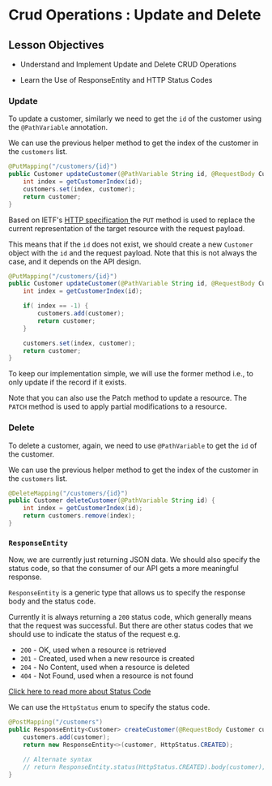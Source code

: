 # Crud Operations : Update and Delete

## Lesson Objectives

- Understand and Implement Update and Delete CRUD Operations

- Learn the Use of ResponseEntity and HTTP Status Codes


### Update

To update a customer, similarly we need to get the `id` of the customer using the `@PathVariable` annotation.

We can use the previous helper method to get the index of the customer in the `customers` list.

```java
@PutMapping("/customers/{id}")
public Customer updateCustomer(@PathVariable String id, @RequestBody Customer customer) {
    int index = getCustomerIndex(id);
    customers.set(index, customer);
    return customer;
}
```

Based on IETF's <a href="https://tools.ietf.org/html/rfc7231#section-4.3.4" target="_blank"> HTTP specification
</a> the `PUT` method is used to replace the current representation of the target resource with the request payload.

This means that if the `id` does not exist, we should create a new `Customer` object with the `id` and the request payload. Note that this is not always the case, and it depends on the API design.

```java
@PutMapping("/customers/{id}")
public Customer updateCustomer(@PathVariable String id, @RequestBody Customer customer) {
    int index = getCustomerIndex(id);

    if( index == -1) {
        customers.add(customer);
        return customer;
    }

    customers.set(index, customer);
    return customer;
}
```

To keep our implementation simple, we will use the former method i.e., to only update if the record if it exists.

Note that you can also use the Patch method to update a resource. The `PATCH` method is used to apply partial modifications to a resource.

### Delete

To delete a customer, again, we need to use `@PathVariable` to get the `id` of the customer.

We can use the previous helper method to get the index of the customer in the `customers` list.

```java
@DeleteMapping("/customers/{id}")
public Customer deleteCustomer(@PathVariable String id) {
    int index = getCustomerIndex(id);
    return customers.remove(index);
}
```

### `ResponseEntity`

Now, we are currently just returning JSON data. We should also specify the status code, so that the consumer of our API gets a more meaningful response.

`ResponseEntity` is a generic type that allows us to specify the response body and the status code.

Currently it is always returning a `200` status code, which generally means that the request was successful. But there are other status codes that we should use to indicate the status of the request e.g.

- `200` - OK, used when a resource is retrieved
- `201` - Created, used when a new resource is created
- `204` - No Content, used when a resource is deleted
- `404` - Not Found, used when a resource is not found

<a href="https://developer.mozilla.org/en-US/docs/Web/HTTP/Status" target = "_blank">Click here to read more about Status Code </a>

We can use the `HttpStatus` enum to specify the status code.

```java
@PostMapping("/customers")
public ResponseEntity<Customer> createCustomer(@RequestBody Customer customer) {
    customers.add(customer);
    return new ResponseEntity<>(customer, HttpStatus.CREATED);

    // Alternate syntax
    // return ResponseEntity.status(HttpStatus.CREATED).body(customer);
}
```